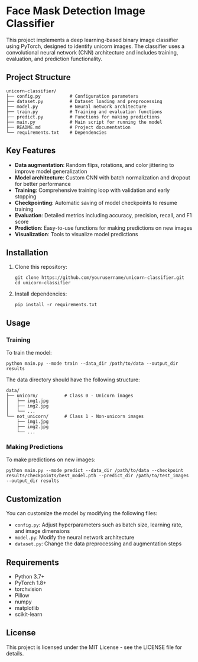 # Face Mask Detection Image Classifier

This project implements a deep learning-based binary image classifier using PyTorch, designed to identify unicorn images. The classifier uses a convolutional neural network (CNN) architecture and includes training, evaluation, and prediction functionality.

## Project Structure

```
unicorn-classifier/
├── config.py           # Configuration parameters
├── dataset.py          # Dataset loading and preprocessing
├── model.py            # Neural network architecture
├── train.py            # Training and evaluation functions
├── predict.py          # Functions for making predictions
├── main.py             # Main script for running the model
├── README.md           # Project documentation
└── requirements.txt    # Dependencies
```

## Key Features

- **Data augmentation**: Random flips, rotations, and color jittering to improve model generalization
- **Model architecture**: Custom CNN with batch normalization and dropout for better performance
- **Training**: Comprehensive training loop with validation and early stopping
- **Checkpointing**: Automatic saving of model checkpoints to resume training
- **Evaluation**: Detailed metrics including accuracy, precision, recall, and F1 score
- **Prediction**: Easy-to-use functions for making predictions on new images
- **Visualization**: Tools to visualize model predictions

## Installation

1. Clone this repository:
   ```
   git clone https://github.com/yourusername/unicorn-classifier.git
   cd unicorn-classifier
   ```

2. Install dependencies:
   ```
   pip install -r requirements.txt
   ```

## Usage

### Training

To train the model:

```
python main.py --mode train --data_dir /path/to/data --output_dir results
```

The data directory should have the following structure:
```
data/
├── unicorn/          # Class 0 - Unicorn images
│   ├── img1.jpg
│   ├── img2.jpg
│   └── ...
└── not_unicorn/      # Class 1 - Non-unicorn images
    ├── img1.jpg
    ├── img2.jpg
    └── ...
```

### Making Predictions

To make predictions on new images:

```
python main.py --mode predict --data_dir /path/to/data --checkpoint results/checkpoints/best_model.pth --predict_dir /path/to/test_images --output_dir results
```

## Customization

You can customize the model by modifying the following files:

- `config.py`: Adjust hyperparameters such as batch size, learning rate, and image dimensions
- `model.py`: Modify the neural network architecture
- `dataset.py`: Change the data preprocessing and augmentation steps

## Requirements

- Python 3.7+
- PyTorch 1.8+
- torchvision
- Pillow
- numpy
- matplotlib
- scikit-learn

## License

This project is licensed under the MIT License - see the LICENSE file for details.
